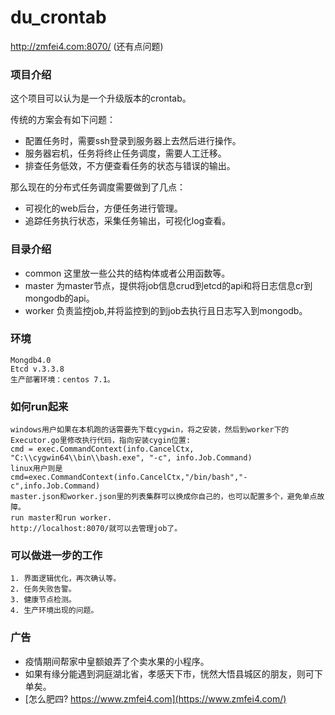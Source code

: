 # du_crontab
http://zmfei4.com:8070/  (还有点问题)


### 项目介绍
这个项目可以认为是一个升级版本的crontab。

传统的方案会有如下问题：
* 配置任务时，需要ssh登录到服务器上去然后进行操作。
* 服务器宕机，任务将终止任务调度，需要人工迁移。
* 排查任务低效，不方便查看任务的状态与错误的输出。

那么现在的分布式任务调度需要做到了几点：
* 可视化的web后台，方便任务进行管理。
* 追踪任务执行状态，采集任务输出，可视化log查看。

### 目录介绍
* common 这里放一些公共的结构体或者公用函数等。
* master 为master节点，提供将job信息crud到etcd的api和将日志信息cr到mongodb的api。
* worker 负责监控job,并将监控到的到job去执行且日志写入到mongodb。

### 环境
```
Mongdb4.0
Etcd v.3.3.8
生产部署环境：centos 7.1。
```

### 如何run起来
```
windows用户如果在本机跑的话需要先下载cygwin，将之安装，然后到worker下的Executor.go里修改执行代码，指向安装cygin位置:
cmd = exec.CommandContext(info.CancelCtx, "C:\\cygwin64\\bin\\bash.exe", "-c", info.Job.Command)
linux用户则是
cmd=exec.CommandContext(info.CancelCtx,"/bin/bash","-c",info.Job.Command)
master.json和worker.json里的列表集群可以换成你自己的，也可以配置多个，避免单点故障。
run master和run worker.
http://localhost:8070/就可以去管理job了。
```

### 可以做进一步的工作
```
1. 界面逻辑优化，再次确认等。
2. 任务失败告警。
3. 健康节点检测。
4. 生产环境出现的问题。
```

### 广告
* 疫情期间帮家中皇额娘弄了个卖水果的小程序。
* 如果有缘分能遇到洞庭湖北省，孝感天下市，恍然大悟县城区的朋友，则可下单矣。
* [怎么肥四? https://www.zmfei4.com](https://www.zmfei4.com/)


